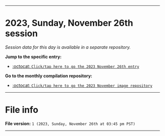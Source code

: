 
***

# 2023, Sunday, November 26th session

_Session data for this day is available in a separate repository._

**Jump to the specific entry:**

- [:octocat: `Click/tap here to go the 2023 November 26th entry`](https://github.com/seanpm2001/SeansLifeArchive_Images_ModernSmurfsVillage_Y2023_V4/tree/SeansLifeArchive_ModernSmurfsVillage_Y2023_V4_Main-dev/11_November/26/)

**Go to the monthly compilation repository:**

- [:octocat: `Click/tap here to go the 2023 November image repository`](https://github.com/seanpm2001/SeansLifeArchive_Images_ModernSmurfsVillage_Y2023_V4/)

***

# File info

**File version:** `1 (2023, Sunday, November 26th at 03:45 pm PST)`

***

